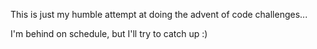 This is just my humble attempt at doing the advent of code challenges...


I'm behind on schedule, but I'll try to catch up :)